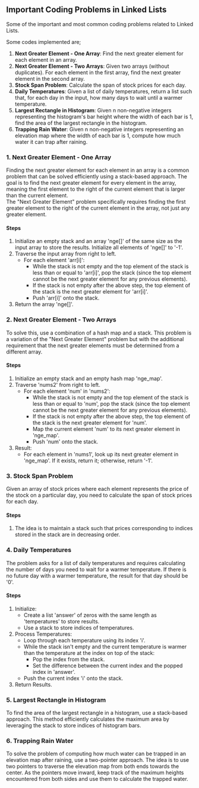 ## Important Coding Problems in Linked Lists
Some of the important and most common coding problems related to Linked Lists.<br/>

Some codes implemented are;
1. <b>Next Greater Element - One Array</b>: Find the next greater element for each element in an array.
2. <b>Next Greater Element - Two Arrays</b>: Given two arrays (without duplicates). For each element in the first array, find the next greater element in the second array.
3. <b>Stock Span Problem</b>: Calculate the span of stock prices for each day.
4. <b>Daily Temperatures</b>: Given a list of daily temperatures, return a list such that, for each day in the input, how many days to wait until a warmer temperature.
5. <b>Largest Rectangle in Histogram</b>:  Given n non-negative integers representing the histogram's bar height where the width of each bar is 1, find the area of the largest rectangle in the histogram.
6. <b>Trapping Rain Water</b>: Given n non-negative integers representing an elevation map where the width of each bar is 1, compute how much water it can trap after raining.



### 1. Next Greater Element - One Array
Finding the next greater element for each element in an array is a common problem that can be solved efficiently using a stack-based approach. The goal is to find the next greater element for every element in the array, meaning the first element to the right of the current element that is larger than the current element.</br>
The "Next Greater Element" problem specifically requires finding the first greater element to the right of the current element in the array, not just any greater element.

#### Steps
1. Initialize an empty stack and an array 'nge[]' of the same size as the input array to store the results. Initialize all elements of 'nge[]' to '-1'.
2. Traverse the input array from right to left.
    - For each element 'arr[i]':
        - While the stack is not empty and the top element of the stack is less than or equal to 'arr[i]', pop the stack (since the top element cannot be the next greater element for any previous elements).
        - If the stack is not empty after the above step, the top element of the stack is the next greater element for 'arr[i]'.
        - Push 'arr[i]' onto the stack.
3. Return the array 'nge[]'.


### 2. Next Greater Element - Two Arrays
To solve this, use a combination of a hash map and a stack. This problem is a variation of the "Next Greater Element" problem but with the additional requirement that the next greater elements must be determined from a different array.

#### Steps
1. Initialize an empty stack and an empty hash map 'nge_map'.
2. Traverse 'nums2' from right to left.
    - For each element 'num' in 'nums2':
        - While the stack is not empty and the top element of the stack is less than or equal to 'num', pop the stack (since the top element cannot be the next greater element for any previous elements).
        - If the stack is not empty after the above step, the top element of the stack is the next greater element for 'num'.
        - Map the current element 'num' to its next greater element in 'nge_map'.
        - Push 'num' onto the stack.
3. Result:
    - For each element in 'nums1', look up its next greater element in 'nge_map'. If it exists, return it; otherwise, return '-1'.


### 3. Stock Span Problem
Given an array of stock prices where each element represents the price of the stock on a particular day, you need to calculate the span of stock prices for each day.

#### Steps
1. The idea is to maintain a stack such that prices corresponding to indices stored in the stack are in decreasing order.


### 4. Daily Temperatures
The problem asks for a list of daily temperatures and requires calculating the number of days you need to wait for a warmer temperature. If there is no future day with a warmer temperature, the result for that day should be '0'.

#### Steps
1. Initialize:
    - Create a list 'answer' of zeros with the same length as 'temperatures' to store results.
    - Use a stack to store indices of temperatures.
2. Process Temperatures:
    - Loop through each temperature using its index 'i'.
    - While the stack isn't empty and the current temperature is warmer than the temperature at the index on top of the stack:
        - Pop the index from the stack.
        - Set the difference between the current index and the popped index in 'answer'.
    - Push the current index 'i' onto the stack.
3. Return Results.


### 5. Largest Rectangle in Histogram
To find the area of the largest rectangle in a histogram, use a stack-based approach. This method efficiently calculates the maximum area by leveraging the stack to store indices of histogram bars.


### 6. Trapping Rain Water
To solve the problem of computing how much water can be trapped in an elevation map after raining, use a two-pointer approach. The idea is to use two pointers to traverse the elevation map from both ends towards the center. As the pointers move inward, keep track of the maximum heights encountered from both sides and use them to calculate the trapped water.